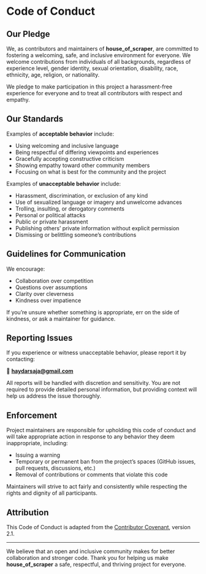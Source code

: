 # Code of Conduct

## Our Pledge

We, as contributors and maintainers of **house_of_scraper**, are committed to fostering a welcoming, safe, and inclusive environment for everyone. We welcome contributions from individuals of all backgrounds, regardless of experience level, gender identity, sexual orientation, disability, race, ethnicity, age, religion, or nationality.

We pledge to make participation in this project a harassment-free experience for everyone and to treat all contributors with respect and empathy.

## Our Standards

Examples of **acceptable behavior** include:

- Using welcoming and inclusive language  
- Being respectful of differing viewpoints and experiences  
- Gracefully accepting constructive criticism  
- Showing empathy toward other community members  
- Focusing on what is best for the community and the project

Examples of **unacceptable behavior** include:

- Harassment, discrimination, or exclusion of any kind  
- Use of sexualized language or imagery and unwelcome advances  
- Trolling, insulting, or derogatory comments  
- Personal or political attacks  
- Public or private harassment  
- Publishing others’ private information without explicit permission  
- Dismissing or belittling someone’s contributions

## Guidelines for Communication

We encourage:

- Collaboration over competition  
- Questions over assumptions  
- Clarity over cleverness  
- Kindness over impatience

If you’re unsure whether something is appropriate, err on the side of kindness, or ask a maintainer for guidance.

## Reporting Issues

If you experience or witness unacceptable behavior, please report it by contacting:

📧 **haydarsaja@gmail.com**

All reports will be handled with discretion and sensitivity. You are not required to provide detailed personal information, but providing context will help us address the issue thoroughly.

## Enforcement

Project maintainers are responsible for upholding this code of conduct and will take appropriate action in response to any behavior they deem inappropriate, including:

- Issuing a warning  
- Temporary or permanent ban from the project’s spaces (GitHub issues, pull requests, discussions, etc.)  
- Removal of contributions or comments that violate this code  

Maintainers will strive to act fairly and consistently while respecting the rights and dignity of all participants.

## Attribution

This Code of Conduct is adapted from the [Contributor Covenant](https://www.contributor-covenant.org), version 2.1.

---

We believe that an open and inclusive community makes for better collaboration and stronger code. Thank you for helping us make **house_of_scraper** a safe, respectful, and thriving project for everyone.
